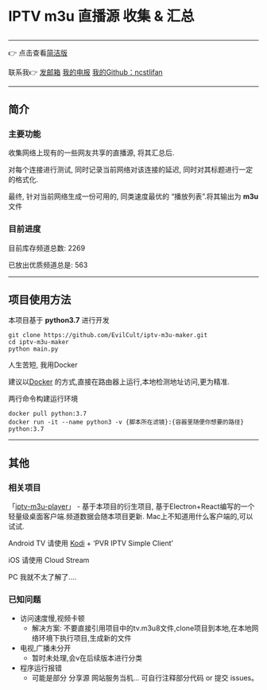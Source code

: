 # IPTV m3u 直播源 收集 & 汇总

## 
---
👉 点击查看[简洁版](./Video_Source.md)

联系我👉 [发邮箱](mailto:"erzhonglifan@gmail.com")  [我的电报](t.me/ncstlifan)  [我的Github：ncstlifan](https://github.com/ncstlifan/)

---

## 简介

### 主要功能

收集网络上现有的一些网友共享的直播源, 将其汇总后.

对每个连接进行测试, 同时记录当前网络对该连接的延迟, 同时对其标题进行一定的格式化.

最终, 针对当前网络生成一份可用的, 同类速度最优的 “播放列表”.将其输出为 **m3u** 文件

### 目前进度

目前库存频道总数: 2269

已放出优质频道总是: 563

---

## 项目使用方法

本项目基于 **python3.7** 进行开发

```
git clone https://github.com/EvilCult/iptv-m3u-maker.git
cd iptv-m3u-maker
python main.py
```
人生苦短, 我用Docker 

建议以[Docker](https://www.docker.com/) 的方式,直接在路由器上运行,本地检测地址访问,更为精准.

两行命令构建运行环境
```
docker pull python:3.7
docker run -it --name python3 -v {脚本所在滤镜}:{容器里随便你想要的路径} python:3.7
```

---

## 其他

### 相关项目
「[iptv-m3u-player](https://github.com/EvilCult/iptv-m3u-player)」 - 基于本项目的衍生项目, 基于Electron+React编写的一个轻量级桌面客户端.频道数据会随本项目更新.
Mac上不知道用什么客户端的,可以试试.

Android TV 请使用 [Kodi](https://kodi.tv/ ) + ‘PVR IPTV Simple Client’

iOS 请使用 Cloud Stream

PC 我就不太了解了....

### 已知问题
- 访问速度慢,视频卡顿
  - 解决方案: 不要直接引用项目中的tv.m3u8文件,clone项目到本地,在本地网络环境下执行项目,生成新的文件
- 电视,广播未分开
  - 暂时未处理,会v在后续版本进行分类
- 程序运行报错 
  - 可能是部分 分享源 网站服务当机... 可自行注释部分代码 or 提交 issues。



